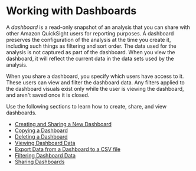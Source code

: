 # Working with Dashboards<a name="working-with-dashboards"></a>

A *dashboard* is a read\-only snapshot of an analysis that you can share with other Amazon QuickSight users for reporting purposes\. A dashboard preserves the configuration of the analysis at the time you create it, including such things as filtering and sort order\. The data used for the analysis is not captured as part of the dashboard\. When you view the dashboard, it will reflect the current data in the data sets used by the analysis\.

When you share a dashboard, you specify which users have access to it\. These users can view and filter the dashboard data\. Any filters applied to the dashboard visuals exist only while the user is viewing the dashboard, and aren't saved once it is closed\. 

Use the following sections to learn how to create, share, and view dashboards\.


+ [Creating and Sharing a New Dashboard](creating-a-dashboard.md)
+ [Copying a Dashboard](copying-a-dashboard.md)
+ [Deleting a Dashboard](deleting-a-dashboard.md)
+ [Viewing Dashboard Data](viewing-dashboard-data.md)
+ [Export Data from a Dashboard to a CSV file](export-dashboard-to-csv.md)
+ [Filtering Dashboard Data](filtering-dashboard-data.md)
+ [Sharing Dashboards](sharing-a-dashboard.md)